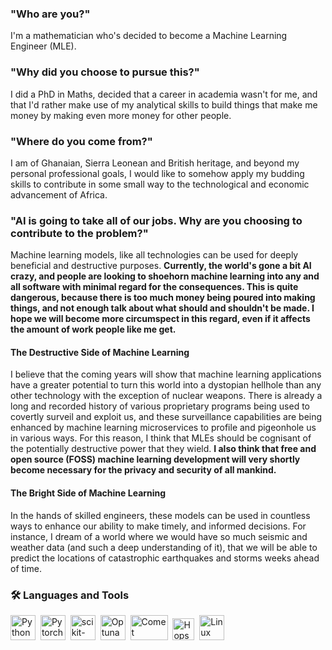 ### "Who are you?"

I'm a mathematician who's decided to become a Machine Learning Engineer (MLE). 

### "Why did you choose to pursue this?" 
I did a PhD in Maths, decided that a career in academia wasn't for me, and that I'd rather make use of my analytical skills to build things that make me money by making even more money for other people.

### "Where do you come from?"
I am of Ghanaian, Sierra Leonean and British heritage, and beyond my personal professional goals, I would like to somehow apply my budding skills to contribute in some small way to the technological and economic advancement of Africa. 

### "AI is going to take all of our jobs. Why are you choosing to contribute to the problem?"
Machine learning models, like all technologies can be used for deeply beneficial and destructive purposes. **Currently, the world's gone a bit AI crazy, and people are looking to shoehorn machine learning into any and all software with minimal regard for the consequences. This is quite dangerous, because there is too much money being poured into making things, and not enough talk about what should and shouldn't be made. I hope we will become more circumspect in this regard, even if it affects the amount of work people like me get.**

#### The Destructive Side of Machine Learning
I believe that the coming years will show that machine learning applications have a greater potential to turn this world into a dystopian hellhole than any other technology with the exception of nuclear weapons. There is already a long and recorded history of various proprietary programs being used to covertly surveil and exploit us, and these surveillance capabilities are being enhanced by machine learning microservices to profile and pigeonhole us in various ways. For this reason, I think that MLEs should be cognisant of the potentially destructive power that they wield. **I also think that free and open source (FOSS) machine learning development will very shortly become necessary for the privacy and security of all mankind.**

#### The Bright Side of Machine Learning
In the hands of skilled engineers, these models can be used in countless ways to enhance our ability to make timely, and informed decisions. For instance, I dream of a world where we would have so much seismic and weather data (and such a deep understanding of it), that we will be able to predict the locations of catastrophic earthquakes and storms weeks ahead of time. 


### :hammer_and_wrench: Languages and Tools
  <img src="https://pluspng.com/img-png/python-logo-png-open-2000.png" title="Python" alt="Python" width="40" height="40"/>&nbsp;
    <img src="https://upload.wikimedia.org/wikipedia/commons/1/10/PyTorch_logo_icon.svg" title="Pytorch" alt="Pytorch" width="40" height="40"/>&nbsp; 
      <img src="https://external-content.duckduckgo.com/iu/?u=https%3A%2F%2Flogosdownload.com%2Flogo%2Fscikit-learn-logo-big.png&f=1&nofb=1&ipt=dc8109c7270108f1039f351c0c19e173c3f752eb44eb1b66c3559e7a6605ed06&ipo=images" title="scikit-learn" alt="scikit-learn" width="40" height="40"/>&nbsp; 
  <img src="https://avatars.githubusercontent.com/u/57251745?s=400&v=4" title="Optuna" alt="Optuna" width="40" height="40"/>&nbsp; 
  <img src="https://www.comet.com/images/logo_comet_light.png" title="CometML" alt="Comet" width="60" height="40"/>&nbsp; 
  <img src="https://uploads-ssl.webflow.com/618ceae2a430c960c6f6b19a/61a77bd7a2e4345dc9c999ba_Hopsworks%20Icon%20Green.png" title="Hopsworks" alt="Hopsworks" width="35" height="35"/>&nbsp; 
  <img src="https://vignette.wikia.nocookie.net/logopedia/images/0/04/Linux_logo.png/revision/latest?cb=20120814052336" title="Linux" alt="Linux" width="40" height="40"/>&nbsp;
</div>
